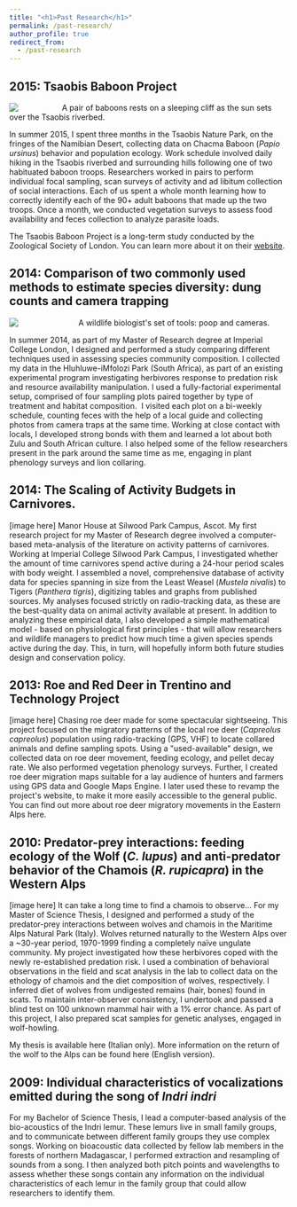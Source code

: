 ```yaml
---
title: "<h1>Past Research</h1>"
permalink: /past-research/
author_profile: true
redirect_from:
  - /past-research
---
```


## 2015: Tsaobis Baboon Project
<style>img {float: left;}</style>
<img src="../images/babs_tsaobis.png" style = "min-width:80px;max-width:120px;margin-right:15px">

A pair of baboons rests on a sleeping cliff as the sun sets over the Tsaobis riverbed.

In summer 2015, I spent three months in the Tsaobis Nature Park, on the fringes of the Namibian Desert, collecting data on Chacma Baboon (_Papio ursinus_) behavior and population ecology. Work schedule involved daily hiking in the Tsaobis riverbed and surrounding hills following one of two habituated baboon troops. Researchers worked in pairs to perform individual focal sampling, scan surveys of activity and ad libitum collection of social interactions. Each of us spent a whole month learning how to correctly identify each of the 90+ adult baboons that made up the two troops. Once a month, we conducted vegetation surveys to assess food availability and feces collection to analyze parasite loads.

The Tsaobis Baboon Project is a long-term study conducted by the Zoological Society of London. You can learn more about it on their [website](https://www.zsl.org/science/research/baboon).

## 2014: Comparison of two commonly used methods to estimate species diversity: dung counts and camera trapping

<img src="../images/bio_tools.png" style = "min-width:13vw;max-width:30vw">

A wildlife biologist's set of tools: poop and cameras.

In summer 2014, as part of my Master of Research degree at Imperial College London, I designed and performed a study comparing different techniques used in assessing species community composition. I collected my data in the Hluhluwe-iMfolozi Park (South Africa), as part of an existing experimental program investigating herbivores response to predation risk and resource availability manipulation. I used a fully-factorial experimental setup, comprised of four sampling plots paired together by type of treatment and habitat composition.  I visited each plot on a bi-weekly schedule, counting feces with the help of a local guide and collecting photos from camera traps at the same time. Working at close contact with locals, I developed strong bonds with them and learned a lot about both Zulu and South African culture. I also helped some of the fellow researchers present in the park around the same time as me, engaging in plant phenology surveys and lion collaring.

## 2014: The Scaling of Activity Budgets in Carnivores.

[image here] Manor House at Silwood Park Campus, Ascot.
My first research project for my Master of Research degree involved a computer-based meta-analysis of the literature on activity patterns of carnivores. Working at Imperial College Silwood Park Campus, I investigated whether the amount of time carnivores spend active during a 24-hour period scales with body weight. I assembled a novel, comprehensive database of activity data for species spanning in size from the Least Weasel (_Mustela nivalis_) to Tigers (_Panthera tigris_), digitizing tables and graphs from published sources. My analyses focused strictly on radio-tracking data, as these are the best-quality data on animal activity available at present. In addition to analyzing these empirical data, I also developed a simple mathematical model - based on physiological first principles - that will allow researchers and wildlife managers to predict how much time a given species spends active during the day. This, in turn, will hopefully inform both future studies design and conservation policy.

## 2013: Roe and Red Deer in Trentino and Technology Project


[image here]
Chasing roe deer made for some spectacular sightseeing.
This project focused on the migratory patterns of the local roe deer (_Capreolus capreolus_) population using radio-tracking (GPS, VHF) to locate collared animals and define sampling spots. Using a "used-available" design, we collected data on roe deer movement, feeding ecology, and pellet decay rate. We also performed vegetation phenology surveys. Further, I created roe deer migration maps suitable for a lay audience of hunters and farmers using GPS data and Google Maps Engine. I later used these to revamp the project's website, to make it more easily accessible to the general public.
You can find out more about roe deer migratory movements in the Eastern Alps here.

## 2010: Predator-prey interactions: feeding ecology of the Wolf (_C. lupus_) and anti-predator behavior of the Chamois (_R. rupicapra_) in the Western Alps

[image here]
It can take a long time to find a chamois to observe...
For my Master of Science Thesis, I designed and performed a study of the predator-prey interactions between wolves and chamois in the Maritime Alps Natural Park (Italy). Wolves returned naturally to the Western Alps over a ~30-year period, 1970-1999 finding a completely naïve ungulate community. My project investigated how these herbivores coped with the newly re-established predation risk. I used a combination of behavioral observations in the field and scat analysis in the lab to collect data on the ethology of chamois and the diet composition of wolves, respectively. I inferred diet of wolves from undigested remains (hair, bones) found in scats. To maintain inter-observer consistency, I undertook and passed a blind test on 100 unknown mammal hair with a 1% error chance. As part of this project, I also prepared scat samples for genetic analyses, engaged in wolf-howling.

My thesis is available here (Italian only). More information on the return of the wolf to the Alps can be found here (English version).

## 2009: Individual characteristics of vocalizations emitted during the song of _Indri indri_

For my Bachelor of Science Thesis, I lead a computer-based analysis of the bio-acoustics of the Indri lemur. These lemurs live in small family groups, and to communicate between different family groups they use complex songs. Working on bioacoustic data collected by fellow lab members in the forests of northern Madagascar, I performed extraction and resampling of sounds from a song. I then analyzed both pitch points and wavelengths to assess whether these songs contain any information on the individual characteristics of each lemur in the family group that could allow researchers to identify them.
